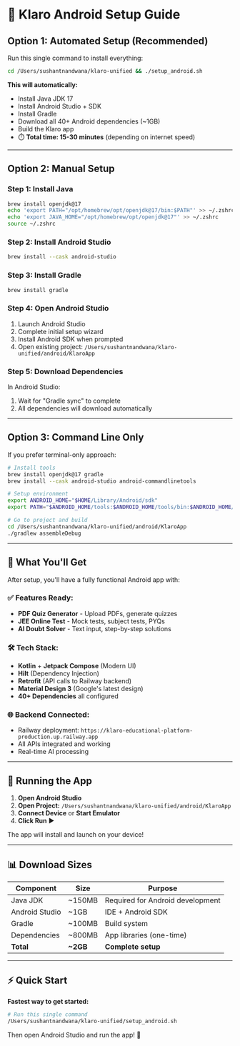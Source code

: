 # 🚀 Klaro Android Setup Guide

## Option 1: Automated Setup (Recommended)

Run this single command to install everything:

```bash
cd /Users/sushantnandwana/klaro-unified && ./setup_android.sh
```

**This will automatically:**
- Install Java JDK 17
- Install Android Studio + SDK
- Install Gradle
- Download all 40+ Android dependencies (~1GB)
- Build the Klaro app
- ⏱️ **Total time: 15-30 minutes** (depending on internet speed)

---

## Option 2: Manual Setup

### Step 1: Install Java
```bash
brew install openjdk@17
echo 'export PATH="/opt/homebrew/opt/openjdk@17/bin:$PATH"' >> ~/.zshrc
echo 'export JAVA_HOME="/opt/homebrew/opt/openjdk@17"' >> ~/.zshrc
source ~/.zshrc
```

### Step 2: Install Android Studio
```bash
brew install --cask android-studio
```

### Step 3: Install Gradle
```bash
brew install gradle
```

### Step 4: Open Android Studio
1. Launch Android Studio
2. Complete initial setup wizard
3. Install Android SDK when prompted
4. Open existing project: `/Users/sushantnandwana/klaro-unified/android/KlaroApp`

### Step 5: Download Dependencies
In Android Studio:
1. Wait for "Gradle sync" to complete
2. All dependencies will download automatically

---

## Option 3: Command Line Only

If you prefer terminal-only approach:

```bash
# Install tools
brew install openjdk@17 gradle
brew install --cask android-studio android-commandlinetools

# Setup environment
export ANDROID_HOME="$HOME/Library/Android/sdk"
export PATH="$ANDROID_HOME/tools:$ANDROID_HOME/tools/bin:$ANDROID_HOME/platform-tools:$PATH"

# Go to project and build
cd /Users/sushantnandwana/klaro-unified/android/KlaroApp
./gradlew assembleDebug
```

---

## 📱 What You'll Get

After setup, you'll have a fully functional Android app with:

### ✅ **Features Ready:**
- **PDF Quiz Generator** - Upload PDFs, generate quizzes
- **JEE Online Test** - Mock tests, subject tests, PYQs  
- **AI Doubt Solver** - Text input, step-by-step solutions

### 🛠️ **Tech Stack:**
- **Kotlin** + **Jetpack Compose** (Modern UI)
- **Hilt** (Dependency Injection)
- **Retrofit** (API calls to Railway backend)
- **Material Design 3** (Google's latest design)
- **40+ Dependencies** all configured

### 🌐 **Backend Connected:**
- Railway deployment: `https://klaro-educational-platform-production.up.railway.app`
- All APIs integrated and working
- Real-time AI processing

---

## 🚀 Running the App

1. **Open Android Studio**
2. **Open Project:** `/Users/sushantnandwana/klaro-unified/android/KlaroApp`
3. **Connect Device** or **Start Emulator**
4. **Click Run** ▶️

The app will install and launch on your device!

---

## 📊 Download Sizes

| Component | Size | Purpose |
|-----------|------|---------|
| Java JDK | ~150MB | Required for Android development |
| Android Studio | ~1GB | IDE + Android SDK |
| Gradle | ~100MB | Build system |
| Dependencies | ~800MB | App libraries (one-time) |
| **Total** | **~2GB** | **Complete setup** |

---

## ⚡ Quick Start

**Fastest way to get started:**

```bash
# Run this single command
/Users/sushantnandwana/klaro-unified/setup_android.sh
```

Then open Android Studio and run the app! 🎉
